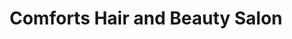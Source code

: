 ---
title: "Comforts Hair and Beauty Salon"
url: /croydon/comforts-hair-and-beauty-salon/
shop: Kosmetik
---